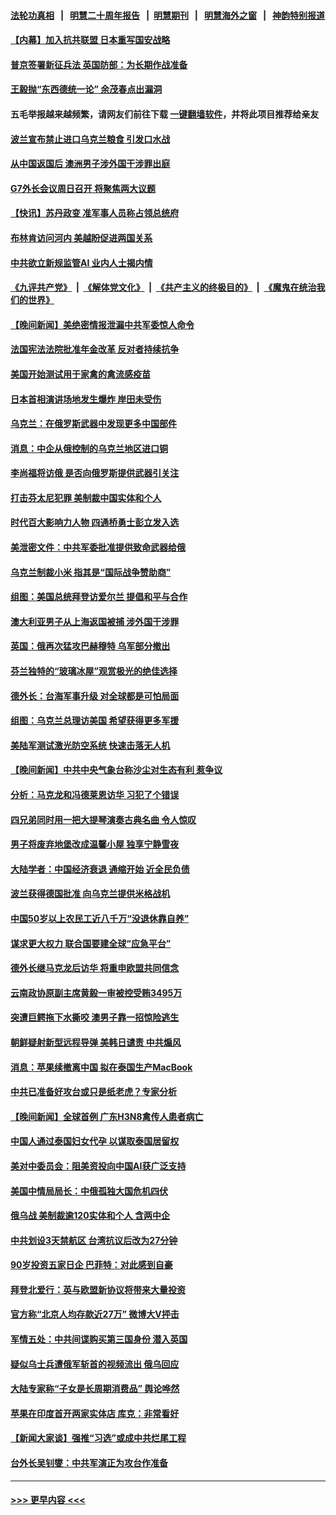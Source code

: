 #### [法轮功真相](https://github.com/gfw-breaker/truth/blob/master/README.md?t=0) &nbsp;&nbsp;|&nbsp;&nbsp; [明慧二十周年报告](https://github.com/gfw-breaker/mh-reports/blob/master/README.md?t=0) &nbsp;&nbsp;|&nbsp;&nbsp;[明慧期刊](https://github.com/gfw-breaker/mh-qikan) &nbsp;&nbsp;|&nbsp;&nbsp; [明慧海外之窗](https://github.com/gfw-breaker/mh-news/blob/master/README.md?t=0) &nbsp;&nbsp;|&nbsp;&nbsp; [神韵特别报道](https://github.com/gfw-breaker/mh-news/blob/master/shenyun.md?t=0)
#### [【内幕】加入抗共联盟 日本重写国安战略](../pages/nsc418/n13973547.md?t=04160343) 
#### [普京签署新征兵法 英国防部：为长期作战准备](../pages/nsc418/n13973678.md?t=04160343) 
#### [王毅抛“东西德统一论” 余茂春点出漏洞](../pages/nsc418/n13973663.md?t=04160343) 
#### 五毛举报越来越频繁，请网友们前往下载 [一键翻墙软件](https://github.com/gfw-breaker/ssr-accounts)，并将此项目推荐给亲友
#### [波兰宣布禁止进口乌克兰粮食 引发口水战](../pages/nsc418/n13973645.md?t=04160343) 
#### [从中国返国后 澳洲男子涉外国干涉罪出庭](../pages/nsc418/n13973566.md?t=04160343) 
#### [G7外长会议周日召开 将聚焦两大议题](../pages/nsc418/n13973593.md?t=04160343) 
#### [【快讯】苏丹政变 准军事人员称占领总统府](../pages/nsc418/n13973562.md?t=04160343) 
#### [布林肯访问河内 美越盼促进两国关系](../pages/nsc418/n13973533.md?t=04160343) 
#### [中共欲立新规监管AI 业内人士揭内情](../pages/nsc418/n13973472.md?t=04160343) 
#### [《九评共产党》](https://github.com/begood0513/9ping.md/blob/master/README.md) &nbsp;|&nbsp; [《解体党文化》](../../../../jtdwh.md/blob/master/README.md)  &nbsp;|&nbsp; [《共产主义的终极目的》](../../../../gczydzjmd.md/blob/master/README.md) &nbsp;|&nbsp; [《魔鬼在统治我们的世界》](../../../../mgztzwmdsj.md/blob/master/README.md) 
#### [【晚间新闻】美绝密情报泄漏中共军委惊人命令](../pages/nsc418/n13973445.md?t=04160343) 
#### [法国宪法法院批准年金改革 反对者持续抗争](../pages/nsc418/n13973324.md?t=04160343) 
#### [美国开始测试用于家禽的禽流感疫苗](../pages/nsc418/n13973284.md?t=04160343) 
#### [日本首相演讲场地发生爆炸 岸田未受伤](../pages/nsc418/n13973322.md?t=04160343) 
#### [乌克兰：在俄罗斯武器中发现更多中国部件](../pages/nsc418/n13973114.md?t=04160343) 
#### [消息：中企从俄控制的乌克兰地区进口铜](../pages/nsc418/n13973038.md?t=04160343) 
#### [李尚福将访俄 是否向俄罗斯提供武器引关注](../pages/nsc418/n13973076.md?t=04160343) 
#### [打击芬太尼犯罪 美制裁中国实体和个人](../pages/nsc418/n13973042.md?t=04160343) 
#### [时代百大影响力人物 四通桥勇士彭立发入选](../pages/nsc418/n13973026.md?t=04160343) 
#### [美泄密文件：中共军委批准提供致命武器给俄](../pages/nsc418/n13973043.md?t=04160343) 
#### [乌克兰制裁小米 指其是“国际战争赞助商”](../pages/nsc418/n13972970.md?t=04160343) 
#### [组图：美国总统拜登访爱尔兰 提倡和平与合作](../pages/nsc418/n13972932.md?t=04160343) 
#### [澳大利亚男子从上海返国被捕 涉外国干涉罪](../pages/nsc418/n13973013.md?t=04160343) 
#### [英国：俄再次猛攻巴赫穆特 乌军部分撤出](../pages/nsc418/n13972870.md?t=04160343) 
#### [芬兰独特的“玻璃冰屋”观赏极光的绝佳选择](../pages/nsc418/n13972710.md?t=04160343) 
#### [德外长：台海军事升级 对全球都是可怕局面](../pages/nsc418/n13972841.md?t=04160343) 
#### [组图：乌克兰总理访美国 希望获得更多军援](../pages/nsc418/n13972793.md?t=04160343) 
#### [美陆军测试激光防空系统 快速击落无人机](../pages/nsc418/n13972747.md?t=04160343) 
#### [【晚间新闻】中共中央气象台称沙尘对生态有利 惹争议](../pages/nsc418/n13972317.md?t=04160343) 
#### [分析：马克龙和冯德莱恩访华 习犯了个错误](../pages/nsc418/n13971473.md?t=04160343) 
#### [四兄弟同时用一把大提琴演奏古典名曲 令人惊叹](../pages/nsc418/n13971817.md?t=04160343) 
#### [男子将废弃地堡改成温馨小屋 独享宁静雪夜](../pages/nsc418/n13971834.md?t=04160343) 
#### [大陆学者：中国经济衰退 通缩开始 近全民负债](../pages/nsc418/n13972262.md?t=04160343) 
#### [波兰获得德国批准 向乌克兰提供米格战机](../pages/nsc418/n13972259.md?t=04160343) 
#### [中国50岁以上农民工近八千万“没退休靠自养”](../pages/nsc418/n13972097.md?t=04160343) 
#### [谋求更大权力 联合国要建全球“应急平台”](../pages/nsc418/n13972108.md?t=04160343) 
#### [德外长继马克龙后访华 将重申欧盟共同信念](../pages/nsc418/n13972106.md?t=04160343) 
#### [云南政协原副主席黄毅一审被控受贿3495万](../pages/nsc418/n13971925.md?t=04160343) 
#### [突遭巨鳄拖下水撕咬 澳男子靠一招惊险逃生](../pages/nsc418/n13971081.md?t=04160343) 
#### [朝鲜疑射新型远程导弹 美韩日谴责 中共煽风](../pages/nsc418/n13971982.md?t=04160343) 
#### [消息：苹果续撤离中国 拟在泰国生产MacBook](../pages/nsc418/n13971918.md?t=04160343) 
#### [中共已准备好攻台或只是纸老虎？专家分析](../pages/nsc418/n13971832.md?t=04160343) 
#### [【晚间新闻】全球首例 广东H3N8禽传人患者病亡](../pages/nsc418/n13971910.md?t=04160343) 
#### [中国人通过泰国妇女代孕 以谋取泰国居留权](../pages/nsc418/n13971730.md?t=04160343) 
#### [美对中委员会：阻美资投向中国AI获广泛支持](../pages/nsc418/n13971564.md?t=04160343) 
#### [美国中情局局长：中俄孤独大国危机四伏](../pages/nsc418/n13971460.md?t=04160343) 
#### [俄乌战 美制裁逾120实体和个人 含两中企](../pages/nsc418/n13971446.md?t=04160343) 
#### [中共划设3天禁航区 台湾抗议后改为27分钟](../pages/nsc418/n13971393.md?t=04160343) 
#### [90岁投资五家日企 巴菲特：对此感到自豪](../pages/nsc418/n13971442.md?t=04160343) 
#### [拜登北爱行：英与欧盟新协议将带来大量投资](../pages/nsc418/n13971415.md?t=04160343) 
#### [官方称“北京人均存款近27万” 微博大V抨击](../pages/nsc418/n13971343.md?t=04160343) 
#### [军情五处：中共间谍购买第三国身份 潜入英国](../pages/nsc418/n13971432.md?t=04160343) 
#### [疑似乌士兵遭俄军斩首的视频流出 俄乌回应](../pages/nsc418/n13971427.md?t=04160343) 
#### [大陆专家称“子女是长周期消费品” 舆论哗然](../pages/nsc418/n13971274.md?t=04160343) 
#### [苹果在印度首开两家实体店 库克：非常看好](../pages/nsc418/n13971299.md?t=04160343) 
#### [【新闻大家谈】强推“习选”或成中共烂尾工程](../pages/nsc418/n13971322.md?t=04160343) 
#### [台外长吴钊燮：中共军演正为攻台作准备](../pages/nsc418/n13971176.md?t=04160343) 

----
#### [ >>> 更早内容 <<< ](../indexes/nsc418-earlier.md)
